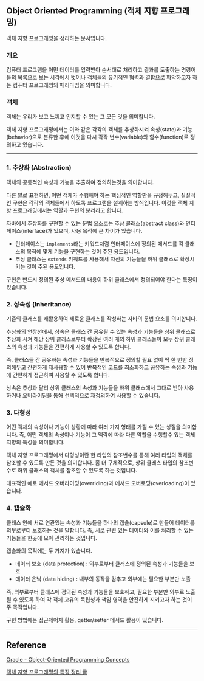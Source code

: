 ## Object Oriented Programming (객체 지향 프로그래밍)

객체 지향 프로그래밍을 정리하는 문서입니다.

### 개요

컴퓨터 프로그램을 어떤 데이터를 입력받아 순서대로 처리하고 결과를 도출하는 명령어들의 목록으로 보는 시각에서 벗어나
객체들의 유기적인 협력과 결합으로 파악하고자 하는 컴퓨터 프로그래밍의 패러다임을 의미합니다.

### 객체

객체는 우리가 보고 느끼고 인지할 수 있는 그 모든 것을 의미합니다.

객체 지향 프로그래밍에서는 이와 같은 각각의 객체를 추상화시켜 속성(state)과 기능(behavior)으로 분류한 후에
이것을 다시 각각 변수(variable)와 함수(function)로 정의하고 있습니다.

---

### 1. 추상화 (Abstraction)

객체의 공통적인 속성과 기능을 추출하여 정의하는것을 의미합니다.

다른 말로 표현하면, 어떤 객체가 수행해야 하는 핵심적인 역할만을 규정해두고, 실질적인 구현은 각각의 객체들에서 하도록 프로그램을 설계하는 방식입니다.
이것을 객체 지향 프로그래밍에서는 역할과 구현의 분리라고 합니다.

자바에서 추상화를 구현할 수 있는 문법 요소로는 추상 클래스(abstract class)와 인터페이스(interface)가 있으며, 사용 목적에 큰 차이가 있습니다.

- 인터페이스는 `implements`라는 키워드처럼 인터페이스에 정의된 메서드를 각 클래스의 목적에 맞게 기능을 구현하는 것이 주된 용도입니다.
- 추상 클래스는 `extends` 키워드를 사용해서 자신의 기능들을 하위 클래스로 확장시키는 것이 주된 용도입니다.

구현은 반드시 정의된 추상 메서드의 내용이 하위 클래스에서 정의되어야 한다는 특징이 있습니다.

### 2. 상속성 (Inheritance)

기존의 클래스를 재활용하여 새로운 클래스를 작성하는 자바의 문법 요소를 의미합니다.

추상화의 연장선에서, 상속은 클래스 간 공유될 수 있는 속성과 기능들을 상위 클래스로 추상화 시켜 해당 상위 클래스로부터 확장된 여러 개의 하위 클래스들이 모두 상위 클래스의 속성과 기능들을 간편하게 사용할 수 있도록 합니다.

즉, 클래스들 간 공유하는 속성과 기능들을 반복적으로 정의할 필요 없이 딱 한 번만 정의해두고 간편하게 재사용할 수 있어 반복적인 코드를 최소화하고 공유하는 속성과 기능에 간편하게 접근하여 사용할 수 있도록 합니다.

상속은 추상과 달리 상위 클래스의 속성과 기능들을 하위 클래스에서 그대로 받아 사용하거나 오버라이딩을 통해 선택적으로 재정의하여 사용할 수 있습니다.

### 3. 다형성

어떤 객체의 속성이나 기능이 상황에 따라 여러 가지 형태를 가질 수 있는 성질을 의미합니다.
즉, 어떤 객체의 속성이나 기능이 그 맥락에 따라 다른 역할을 수행할수 있는 객체 지향의 특성을 의미합니다.

객체 지향 프로그래밍에서 다형성이란 한 타입의 참조변수를 통해 여러 타입의 객체를 참조할 수 있도록 만든 것을 의미합니다.
좀 더 구체적으로, 상위 클래스 타입의 참조변수로 하위 클래스의 객체를 참조할 수 있도록 하는 것입니다.

대표적인 예로 메서드 오버라이딩(overriding)과 메서드 오버로딩(overloading)이 있습니다.

### 4. 캡슐화

클래스 안에 서로 연관있는 속성과 기능들을 하나의 캡슐(capsule)로 만들어 데이터를 외부로부터 보호하는 것을 말합니다.
즉, 서로 관련 있는 데이터와 이를 처리할 수 있는 기능들을 한곳에 모아 관리하는 것입니다.

캡슐화의 목적에는 두 가지가 있습니다.

- 데이터 보호 (data protection) : 외부로부터 클래스에 정의된 속성과 기능들을 보호
- 데이터 은닉 (data hiding) : 내부의 동작을 감추고 외부에는 필요한 부분만 노출

즉, 외부로부터 클래스에 정의된 속성과 기능들을 보호하고, 필요한 부분만 외부로 노출될 수 있도록 하여
각 객체 고유의 독립성과 책임 영역을 안전하게 지키고자 하는 것이 주 목적입니다.

구현 방법에는 접근제어자 활용, getter/setter 메서드 활용이 있습니다.

---

## Reference

[Oracle - Object-Oriented Programming Concepts](https://docs.oracle.com/javase/tutorial/java/concepts/)

[객체 지향 프로그래밍의 특징 정리 글](https://codestates.com/blog/content/객체-지향-프로그래밍-특징)
